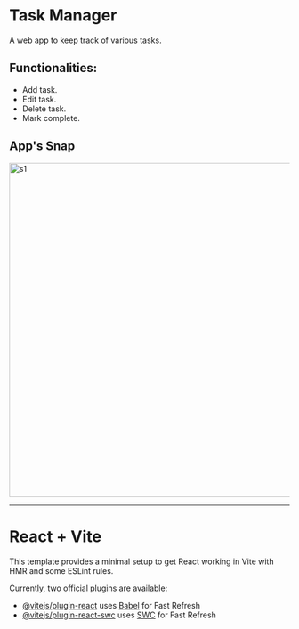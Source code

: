 # Task Manager
A web app to keep track of various tasks.

## Functionalities:
- Add task.
- Edit task.
- Delete task.
- Mark complete.

## App's Snap
<img src="https://github.com/RK-41/learning-react/assets/73783957/946c9505-7b73-47a5-979f-a832832a2de8" alt="s1" width="600"/>

---

# React + Vite

This template provides a minimal setup to get React working in Vite with HMR and some ESLint rules.

Currently, two official plugins are available:

- [@vitejs/plugin-react](https://github.com/vitejs/vite-plugin-react/blob/main/packages/plugin-react/README.md) uses [Babel](https://babeljs.io/) for Fast Refresh
- [@vitejs/plugin-react-swc](https://github.com/vitejs/vite-plugin-react-swc) uses [SWC](https://swc.rs/) for Fast Refresh
